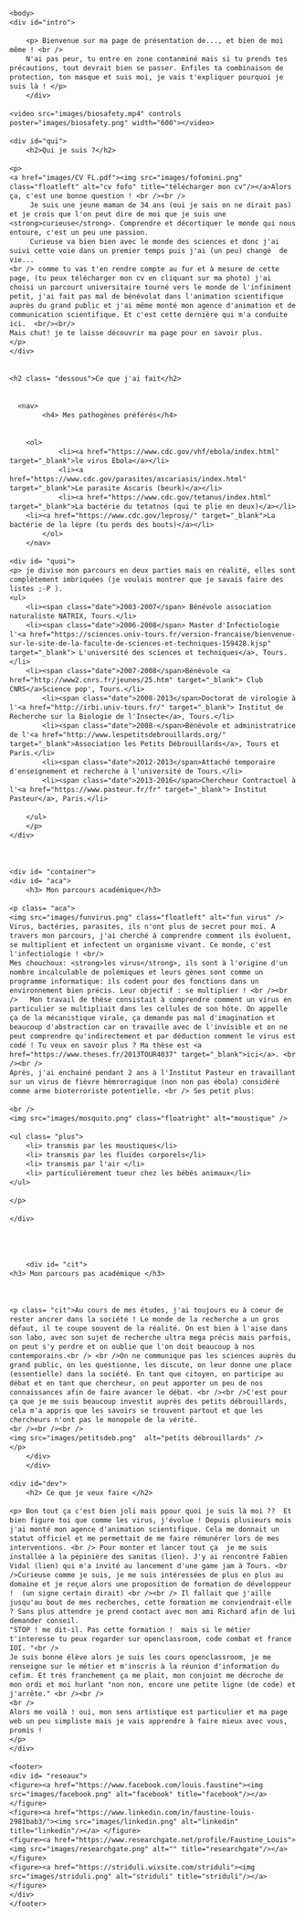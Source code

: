 
<html>
			<meta charset="utf-8"/>
			<link rel="stylesheet" href="style.css" />
	

	<body>
	<div id="intro">
	
		<p> Bienvenue sur ma page de présentation de..., et bien de moi même ! <br />
		N'ai pas peur, tu entre en zone contanminé mais si tu prends tes précautions, tout devrait bien se passer. Enfiles ta combinaison de protection, ton masque et suis moi, je vais t'expliquer pourquoi je suis là ! </p>
		</div>
		
	<video src="images/biosafety.mp4" controls poster="images/biosafety.png" width="600"></video>
	
	<div id="qui">	
		<h2>Qui je suis ?</h2>

	<p>
	<a href="images/CV FL.pdf"><img src="images/fofomini.png" class="floatleft" alt="cv fofo" title="télécharger mon cv"/></a>Alors ça, c'est une bonne question ! <br /><br />
		 Je suis une jeune maman de 34 ans (oui je sais on ne dirait pas) et je crois que l'on peut dire de moi que je suis une <strong>curieuse</strong>. Comprendre et décortiquer le monde qui nous entoure, c'est un peu une passion. 
		 Curieuse va bien bien avec le monde des sciences et donc j'ai suivi cette voie dans un premier temps puis j'ai (un peu) changé  de vie... 
	<br /> comme tu vas t'en rendre compte au fur et à mesure de cette page, (tu peux télécharger mon cv en cliquant sur ma photo) j'ai choisi un parcourt universitaire tourné vers le monde de l'infiniment petit, j'ai fait pas mal de bénévolat dans l'animation scientifique auprès du grand public et j'ai même monté mon agence d'animation et de communication scientifique. Et c'est cette dernière qui m'a conduite ici.  <br/><br/>
	Mais chut! je te laisse découvrir ma page pour en savoir plus.
	</p>
	</div>	
	
	
	<h2 class= "dessous">Ce que j'ai fait</h2>
	
	
	  <nav>
            <h4> Mes pathogènes préférés</h4>
	    
	    
	    <ol>
                <li><a href="https://www.cdc.gov/vhf/ebola/index.html" target="_blank">le virus Ebola</a></li>
                <li><a href="https://www.cdc.gov/parasites/ascariasis/index.html" target="_blank">Le parasite Ascaris (beurk)</a></li>
                <li><a href="https://www.cdc.gov/tetanus/index.html" target="_blank">La bactérie du tetatnos (qui te plie en deux)</a></li>
		<li><a href="https://www.cdc.gov/leprosy/" target="_blank">La bactérie de la lèpre (tu perds des bouts)</a></li>
            </ol>
        </nav>
	
	<div id= "quoi">
	<p> je divise mon parcours en deux parties mais en réalité, elles sont complètement imbriquées (je voulais montrer que je savais faire des listes ;-P ). 
	<ul>
		<li><span class="date">2003-2007</span> Bénévole association naturaliste NATRIX, Tours.</li>
		<li><span class="date">2006-2008</span> Master d'Infectiologie l'<a href="https://sciences.univ-tours.fr/version-francaise/bienvenue-sur-le-site-de-la-faculte-de-sciences-et-techniques-159428.kjsp" target="_blank"> L'université des sciences et techniques</a>, Tours.</li>
		<li><span class="date">2007-2008</span>Bénévole <a href="http://www2.cnrs.fr/jeunes/25.htm" target="_blank"> Club CNRS</a>Science pop', Tours.</li>
			<li><span class="date">2008-2013</span>Doctorat de virologie à l'<a href="http://irbi.univ-tours.fr/" target="_blank"> Institut de Recherche sur la Biologie de l'Insecte</a>, Tours.</li>
			<li><span class="date">2008-</span>Bénévole et administratrice de l'<a href="http://www.lespetitsdebrouillards.org/" target="_blank">Association les Petits Débrouillards</a>, Tours et Paris.</li>
			<li><span class="date">2012-2013</span>Attaché temporaire d'enseignement et recherche à l'université de Tours.</li>
			<li><span class="date">2013-2016</span>Chercheur Contractuel à l'<a href="https://www.pasteur.fr/fr" target="_blank"> Institut Pasteur</a>, Paris.</li>
			
		</ul>
		</p>
	</div>
	
	
	
	<div id= "container">
	<div id= "aca">	
		<h3> Mon parcours académique</h3>
		
	<p class= "aca"> 
	<img src="images/funvirus.png" class="floatleft" alt="fun virus" />
	Virus, bactéries, parasites, ils n'ont plus de secret pour moi. A travers mon parcours, j'ai cherché à comprendre comment ils évoluent, se multiplient et infectent un organisme vivant. Ce monde, c'est l'infectiologie ! <br/>
	Mes chouchoux: <strong>les virus</strong>, ils sont à l'origine d'un nombre incalculable de polémiques et leurs gènes sont comme un programme informatique: ils codent pour des fonctions dans un environnement bien précis. Leur objectif : se multiplier ! <br /><br />   Mon travail de thèse consistait à comprendre comment un virus en particulier se multipliait dans les cellules de son hôte. On appelle ça de la mécanistique virale, ça demande pas mal d'imagination et beaucoup d'abstraction car on travaille avec de l'invisible et on ne peut comprendre qu'indirectement et par déduction comment le virus est codé ! Tu veux en savoir plus ? Ma thèse est <a href="https://www.theses.fr/2013TOUR4037" target="_blank">ici</a>. <br /><br />
	Après, j'ai enchainé pendant 2 ans à l'Institut Pasteur en travaillant sur un virus de fièvre hémrorragique (non non pas ébola) considéré comme arme bioterroriste potentielle. <br /> Ses petit plus:
	
	<br />
	<img src="images/mosquito.png" class="floatright" alt="moustique" />
	
	<ul class= "plus">
		<li> transmis par les moustiques</li>
		<li> transmis par les fluides corporels</li>
		<li> transmis par l'air </li>
		<li> particulièrement tueur chez les bébés animaux</li>
	</ul>
	
	</p>

	</div>
	
	
	
	
		<div id= "cit">
	<h3> Mon parcours pas académique </h3>
	
	
		
	<p class= "cit">Au cours de mes études, j'ai toujours eu à coeur de rester ancrer dans la société ! Le monde de la recherche a un gros défaut, il te coupe souvent de la réalité. On est bien à l'aise dans son labo, avec son sujet de recherche ultra mega précis mais parfois, on peut s'y perdre et on oublie que l'on doit beaucoup à nos contemporains.<br /> <br />On ne communique pas les sciences auprès du grand public, on les questionne, les discute, on leur donne une place (essentielle) dans la société. En tant que citoyen, on participe au débat et en tant que chercheur, on peut apporter un peu de nos connaissances afin de faire avancer le débat. <br /><br />C'est pour ça que je me suis beaucoup investit auprès des petits débrouillards, cela m'a appris que les savoirs se trouvent partout et que les chercheurs n'ont pas le monopole de la vérité.
	<br /><br /><br />
	<img src="images/petitsdeb.png"  alt="petits débrouillards" />
	</p>
		</div>
		</div>
		
	<div id="dev">	
		<h2> Ce que je veux faire </h2>

	<p> Bon tout ça c'est bien joli mais ppour quoi je suis là moi ??  Et bien figure toi que comme les virus, j'évolue ! Depuis plusieurs mois j'ai monté mon agence d'animation scientifique. Cela me donnait un statut officiel et me permettait de me faire rémunérer lors de mes interventions. <br /> Pour monter et lancer tout ça  je me suis installée à la pépinière des sanitas (lien). J'y ai rencontré Fabien Vidal (lien) qui m'a invité au lancement d'une game jam à Tours. <br />Curieuse comme je suis, je me suis intéressées de plus en plus au domaine et je reçue alors une proposition de formation de développeur !  (un signe certain dirait) <br /><br /> Il fallait que j'aille jusqu'au bout de mes recherches, cette formation me conviendrait-elle ? Sans plus attendre je prend contact avec mon ami Richard afin de lui demander conseil. 
	"STOP ! me dit-il. Pas cette formation !  mais si le métier t'interesse tu peux regarder sur openclassroom, code combat et france IOI. "<br />
	Je suis bonne élève alors je suis les cours openclassroom, je me renseigne sur le métier et m'inscris à la réunion d'information du cefim. Et très franchement ça me plait, mon conjoint me décroche de mon ordi et moi hurlant "non non, encore une petite ligne (de code) et j'arrête." <br /><br />
	<br />
	Alors me voilà ! oui, mon sens artistique est particulier et ma page web un peu simpliste mais je vais apprendre à faire mieux avec vous, promis !
	</p>
	</div>	

	<footer>
	<div id= "reseaux">
	<figure><a href="https://www.facebook.com/louis.faustine"><img src="images/facebook.png" alt="facebook" title="facebook"/></a> </figure>
	<figure><a href="https://www.linkedin.com/in/faustine-louis-2981bab3/"><img src="images/linkedin.png" alt="linkedin" title="linkedin"/></a> </figure>
	<figure><a href="https://www.researchgate.net/profile/Faustine_Louis"><img src="images/researchgate.png" alt="" title="researchgate"/></a></figure> 
	<figure><a href="https://striduli.wixsite.com/striduli"><img src="images/striduli.png" alt="striduli" title="striduli"/></a> 		</figure>				
	</div>	
	</footer>
	
</body>
</html>
